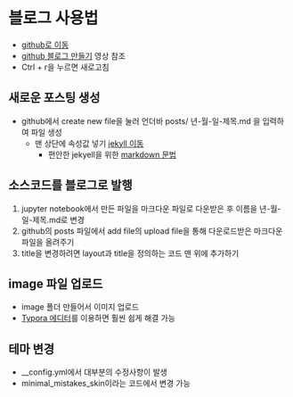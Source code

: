 # 블로그 사용법
* [github로 이동](https://github.com/k0ng-min/k0ng-min.github.io)
* [github 블로그 만들기](https://www.youtube.com/watch?v=ACzFIAOsfpM&t=617s) 영상 참조
* Ctrl + r을 누르면 새로고침

## 새로운 포스팅 생성
* github에서 create new file을 눌러 언더바 posts/ 년-월-일-제목.md 을 입력하여 파일 생성
    * 맨 상단에 속성값 넣기 [jekyll 이동](https://jekyllrb.com/docs/posts/)
        * 편안한 jekyell을 위한 [markdown 문법](https://teddylee777.github.io/jekyll/Jekyll-%EC%82%AC%EC%9A%A9%EC%9D%84-%EC%9C%84%ED%95%9C-markdown-%EB%AC%B8%EB%B2%95)
   
## 소스코드를 블로그로 발행
1. jupyter notebook에서 만든 파일을 마크다운 파일로 다운받은 후 이름을 년-월-일-제목.md로 변경
2. github의 posts 파일에서 add file의 upload file을 통해 다운로드받은 마크다운 파일을 올려주기
3. title을 변경하려면 layout과 title을 정의하는 코드 맨 위에 추가하기

## image 파일 업로드
* image 폴더 만들어서 이미지 업로드
* [Typora 에디터](https://typora.io/)를 이용하면 훨씬 쉽게 해결 가능

## 테마 변경
* __config.yml에서 대부분의 수정사항이 발생
* minimal_mistakes_skin이라는 코드에서 변경 가능


```python

```


```python

```


```python

```


```python

```


```python

```

